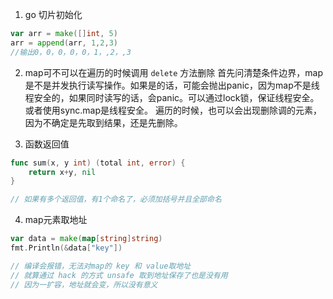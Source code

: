 1. go 切片初始化
```go
var arr = make([]int, 5)
arr = append(arr, 1,2,3)
//输出0，0，0，0，0，1，,2，,3
```

2. map可不可以在遍历的时候调用 `delete` 方法删除
首先问清楚条件边界，map是不是并发执行读写操作。如果是的话，可能会抛出panic，因为map不是线程安全的，如果同时读写的话，会panic。可以通过lock锁，保证线程安全。或者使用sync.map是线程安全。
遍历的时候，也可以会出现删除调的元素，因为不确定是先取到结果，还是先删除。

3. 函数返回值
```go
func sum(x, y int) (total int, error) {
    return x+y, nil
}

// 如果有多个返回值，有1个命名了，必须加括号并且全部命名
```

4. map元素取地址
```go
var data = make(map[string]string)
fmt.Println(&data["key"])

// 编译会报错，无法对map的 key 和 value取地址
// 就算通过 hack 的方式 unsafe 取到地址保存了也是没有用
// 因为一扩容，地址就会变，所以没有意义
```